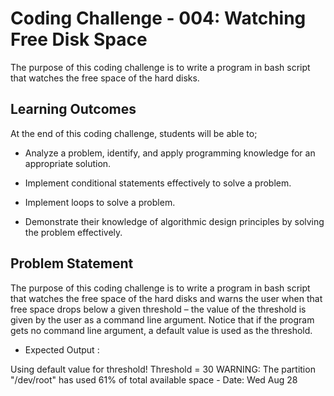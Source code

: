 # Coding Challenge - 004: Watching Free Disk Space

The purpose of this coding challenge is to write a program in bash script that 
watches the free space of the hard disks.  

## Learning Outcomes

At the end of this coding challenge, students will be able to;

- Analyze a problem, identify, and apply programming knowledge for an appropriate solution.

- Implement conditional statements effectively to solve a problem.

- Implement loops to solve a problem.

- Demonstrate their knowledge of algorithmic design principles by solving the problem effectively.

## Problem Statement

The purpose of this coding challenge is to write a program in bash script that 
watches the free space of the hard disks and warns the user when that free space drops below a given threshold – the value of the threshold is given by the user as a command line argument. Notice that if the program gets no command line argument, a default value is used as the threshold.

- Expected Output :

Using default value for threshold!
Threshold = 30
WARNING: The partition "/dev/root" has used 61% of total available space - Date: Wed Aug 28
